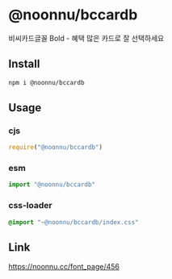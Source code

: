 # @noonnu/bccardb
비씨카드글꼴 Bold - 혜택 많은 카드로 잘 선택하세요

## Install
```sh
npm i @noonnu/bccardb
```
## Usage
### cjs
```js
require("@noonnu/bccardb")
```
### esm
```js
import "@noonnu/bccardb"
```
### css-loader
```css
@import "~@noonnu/bccardb/index.css"
```

## Link
https://noonnu.cc/font_page/456